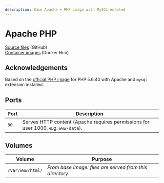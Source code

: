 ```yaml
---
description: Base Apache + PHP image with MySQL enabled
---
```


# Apache PHP

[Source files](https://github.com/bfren/docker-apache-php) (GitHub)\
[Container images](https://hub.docker.com/r/bfren/apache-php) (Docker Hub)

## Acknowledgements

Based on the [official PHP image](https://hub.docker.com/\_/php) for PHP 5.6.40 with Apache and `mysql` extension installed.

## Ports

| Port | Description                                                                       |
| ---- | --------------------------------------------------------------------------------- |
| `80` | Serves HTTP content (Apache requires permissions for user 1000, e.g. `www-data`). |

## Volumes

| Volume           | Purpose                                                  |
| ---------------- | -------------------------------------------------------- |
| `/var/www/html/` | _From base image: files are served from this directory._ |

